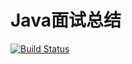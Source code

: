# Java面试总结

[![Build Status](https://travis-ci.org/joyang1/JavaInterview.svg?branch=master)](https://travis-ci.org/joyang1/JavaInterview)
